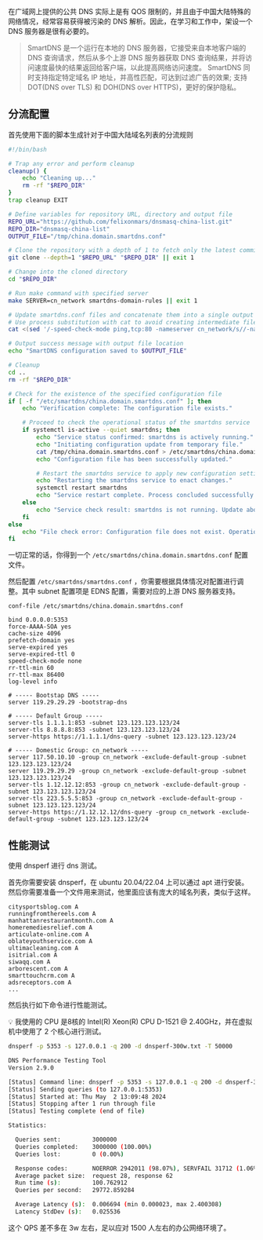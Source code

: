 在广域网上提供的公共 DNS 实际上是有 QOS 限制的，并且由于中国大陆特殊的网络情况，经常容易获得被污染的 DNS 解析。因此，在学习和工作中，架设一个 DNS 服务器是很有必要的。

> SmartDNS 是一个运行在本地的 DNS 服务器，它接受来自本地客户端的 DNS 查询请求，然后从多个上游 DNS 服务器获取 DNS 查询结果，并将访问速度最快的结果返回给客户端，以此提高网络访问速度。 SmartDNS 同时支持指定特定域名 IP 地址，并高性匹配，可达到过滤广告的效果; 支持 DOT(DNS over TLS) 和 DOH(DNS over HTTPS)，更好的保护隐私。
> 

## 分流配置

首先使用下面的脚本生成针对于中国大陆域名列表的分流规则

```bash
#!/bin/bash

# Trap any error and perform cleanup
cleanup() {
    echo "Cleaning up..."
    rm -rf "$REPO_DIR"
}
trap cleanup EXIT

# Define variables for repository URL, directory and output file
REPO_URL="https://github.com/felixonmars/dnsmasq-china-list.git"
REPO_DIR="dnsmasq-china-list"
OUTPUT_FILE="/tmp/china.domain.smartdns.conf"

# Clone the repository with a depth of 1 to fetch only the latest commit
git clone --depth=1 "$REPO_URL" "$REPO_DIR" || exit 1

# Change into the cloned directory
cd "$REPO_DIR"

# Run make command with specified server
make SERVER=cn_network smartdns-domain-rules || exit 1

# Update smartdns.conf files and concatenate them into a single output file
# Use process substitution with cat to avoid creating intermediate files
cat <(sed '/-speed-check-mode ping,tcp:80 -nameserver cn_network/s//-nameserver cn_network/' *.smartdns.conf) > "$OUTPUT_FILE"

# Output success message with output file location
echo "SmartDNS configuration saved to $OUTPUT_FILE" 

# Cleanup
cd ..
rm -rf "$REPO_DIR"

# Check for the existence of the specified configuration file
if [ -f "/etc/smartdns/china.domain.smartdns.conf" ]; then
    echo "Verification complete: The configuration file exists."

    # Proceed to check the operational status of the smartdns service
    if systemctl is-active --quiet smartdns; then
        echo "Service status confirmed: smartdns is actively running."
        echo "Initiating configuration update from temporary file."
        cat /tmp/china.domain.smartdns.conf > /etc/smartdns/china.domain.smartdns.conf
        echo "Configuration file has been successfully updated."

        # Restart the smartdns service to apply new configuration settings
        echo "Restarting the smartdns service to enact changes."
        systemctl restart smartdns
        echo "Service restart complete. Process concluded successfully."
    else
        echo "Service check result: smartdns is not running. Update aborted."
    fi
else
    echo "File check error: Configuration file does not exist. Operation aborted."
fi
```

一切正常的话，你得到一个 `/etc/smartdns/china.domain.smartdns.conf` 配置文件。

然后配置 `/etc/smartdns/smartdns.conf` ，你需要根据具体情况对配置进行调整。其中 subnet 配置项是 EDNS 配置，需要对应的上游 DNS 服务器支持。

```
conf-file /etc/smartdns/china.domain.smartdns.conf

bind 0.0.0.0:5353
force-AAAA-SOA yes
cache-size 4096
prefetch-domain yes
serve-expired yes
serve-expired-ttl 0
speed-check-mode none
rr-ttl-min 60
rr-ttl-max 86400
log-level info

# ----- Bootstap DNS -----
server 119.29.29.29 -bootstrap-dns

# ----- Default Group -----
server-tls 1.1.1.1:853 -subnet 123.123.123.123/24
server-tls 8.8.8.8:853 -subnet 123.123.123.123/24
server-https https://1.1.1.1/dns-query -subnet 123.123.123.123/24

# ----- Domestic Group: cn_network -----
server 117.50.10.10 -group cn_network -exclude-default-group -subnet 123.123.123.123/24
server 119.29.29.29 -group cn_network -exclude-default-group -subnet 123.123.123.123/24
server-tls 1.12.12.12:853 -group cn_network -exclude-default-group -subnet 123.123.123.123/24
server-tls 223.5.5.5:853 -group cn_network -exclude-default-group -subnet 123.123.123.123/24
server-https https://1.12.12.12/dns-query -group cn_network -exclude-default-group -subnet 123.123.123.123/24
```

## 性能测试

使用 dnsperf 进行 dns 测试。

首先你需要安装 dnsperf，在 ubuntu 20.04/22.04 上可以通过 apt 进行安装。然后你需要准备一个文件用来测试，他里面应该有庞大的域名列表，类似于这样。

```
citysportsblog.com A
runningfromthereels.com A
manhattanrestaurantmonth.com A
homeremediesrelief.com A
articulate-online.com A
oblateyouthservice.com A
ultimacleaning.com A
isitrial.com A
siwaqq.com A
arborescent.com A
smarttouchcrm.com A
adsreceptors.com A
...
```

然后执行如下命令进行性能测试。

<aside>
💡 我使用的 CPU 是8核的 Intel(R) Xeon(R) CPU D-1521 @ 2.40GHz，并在虚拟机中使用了 2 个核心进行测试。

</aside>

```bash
dnsperf -p 5353 -s 127.0.0.1 -q 200 -d dnsperf-300w.txt -T 50000

DNS Performance Testing Tool
Version 2.9.0

[Status] Command line: dnsperf -p 5353 -s 127.0.0.1 -q 200 -d dnsperf-300w.txt -T 50000
[Status] Sending queries (to 127.0.0.1:5353)
[Status] Started at: Thu May  2 13:09:48 2024
[Status] Stopping after 1 run through file
[Status] Testing complete (end of file)

Statistics:

  Queries sent:         3000000
  Queries completed:    3000000 (100.00%)
  Queries lost:         0 (0.00%)

  Response codes:       NOERROR 2942011 (98.07%), SERVFAIL 31712 (1.06%), NXDOMAIN 26277 (0.88%)
  Average packet size:  request 28, response 62
  Run time (s):         100.762912
  Queries per second:   29772.859284

  Average Latency (s):  0.006694 (min 0.000023, max 2.400308)
  Latency StdDev (s):   0.025536
```

这个 QPS 差不多在 3w 左右，足以应对 1500 人左右的办公网络环境了。